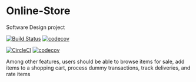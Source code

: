 # Online-Store
Software Design project

[![Build Status](https://img.shields.io/badge/build-passing-pink.svg)](https://github.com/Thembanator1/online-store/actions)
[![codecov](https://codecov.io/gh/Thembanator1/Online-Store/branch/main/graph/badge.svg?token=d6bf52c7-73cf-4796-847c-75e56793f9ba)](https://codecov.io/gh/Thembanator1/online-store)

[![CircleCI](https://dl.circleci.com/status-badge/img/gh/Thembanator1/Online-Store/tree/main.svg?style=svg&circle-token=1da0cb0f6f3033f259497861f8db309a217aa93d)](https://dl.circleci.com/status-badge/redirect/gh/Thembanator1/Online-Store/tree/main)
[![codecov](https://codecov.io/gh/Coconutjpg/insert_title/branch/main/graph/badge.svg?token=UJ83W00NHA)](https://codecov.io/gh/Coconutjpg/insert_title)



Among other features, users should 
be able to browse items for sale, add items to a shopping cart, process 
dummy transactions, track deliveries, and rate items
